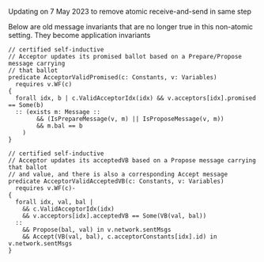 Updating on 7 May 2023 to remove atomic receive-and-send in same step

Below are old message invariants that are no longer true in this non-atomic setting.
They become application invariants

```
// certified self-inductive
// Acceptor updates its promised ballot based on a Prepare/Propose message carrying 
// that ballot
predicate AcceptorValidPromised(c: Constants, v: Variables)
  requires v.WF(c)
{
  forall idx, b | c.ValidAcceptorIdx(idx) && v.acceptors[idx].promised == Some(b)
  :: (exists m: Message ::
        && (IsPrepareMessage(v, m) || IsProposeMessage(v, m))
        && m.bal == b
    )
}

// certified self-inductive
// Acceptor updates its acceptedVB based on a Propose message carrying that ballot 
// and value, and there is also a corresponding Accept message
predicate AcceptorValidAcceptedVB(c: Constants, v: Variables)
  requires v.WF(c)-
{
  forall idx, val, bal | 
    && c.ValidAcceptorIdx(idx) 
    && v.acceptors[idx].acceptedVB == Some(VB(val, bal))
  :: 
    && Propose(bal, val) in v.network.sentMsgs
    && Accept(VB(val, bal), c.acceptorConstants[idx].id) in v.network.sentMsgs
}
```